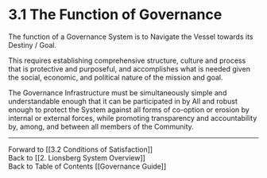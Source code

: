 # 3.1 The Function of Governance
The function of a Governance System is to Navigate the Vessel towards its Destiny / Goal. 

This requires establishing comprehensive structure, culture and process that is protective and purposeful, and accomplishes what is needed given the social, economic, and political nature of the mission and goal. 

The Governance Infrastructure must be simultaneously simple and understandable enough that it can be participated in by All and robust enough to protect the System against all forms of co-option or erosion by internal or external forces, while promoting transparency and accountability by, among, and between all members of the Community.

___

Forward to [[3.2 Conditions of Satisfaction]]  
Back to [[2. Lionsberg System Overview]]  
Back to Table of Contents [[Governance Guide]]


